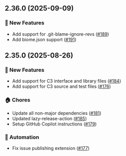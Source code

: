 ## 2.36.0 (2025-09-09)

### 🚀 New Features
- Add support for .git-blame-ignore-revs ([#189](https://github.com/cadamsdev/vscode-jetbrains-icon-theme/pull/189))
- Add biome.json support ([#191](https://github.com/cadamsdev/vscode-jetbrains-icon-theme/pull/191))


## 2.35.0 (2025-08-26)

### 🚀 New Features
- Add support for C3 interface and library files ([#184](https://github.com/cadamsdev/vscode-jetbrains-icon-theme/pull/184))
- Add support for C3 source and test files ([#176](https://github.com/cadamsdev/vscode-jetbrains-icon-theme/pull/176))

### 🏠 Chores
- Update all non-major dependencies ([#181](https://github.com/cadamsdev/vscode-jetbrains-icon-theme/pull/181))
- Updated lazy-release-action ([#185](https://github.com/cadamsdev/vscode-jetbrains-icon-theme/pull/185))
- Setup GitHub Copilot instructions ([#179](https://github.com/cadamsdev/vscode-jetbrains-icon-theme/pull/179))

### 🤖 Automation
- Fix issue publishing extension ([#177](https://github.com/cadamsdev/vscode-jetbrains-icon-theme/pull/177))


